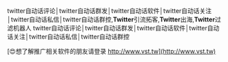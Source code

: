 twitter自动话评论│twitter自动话群发│twitter自动话软件│twitter自动话关注│twitter自动话私信│twitter自动话群控,**Twitter**引流拓客,**Twitter**出海,**Twitter**过滤机器人
twitter自动话评论│twitter自动话群发│twitter自动话软件│twitter自动话关注│twitter自动话私信│twitter自动话群控

[😍想了解推广相关软件的朋友请登录 http://www.vst.tw](http://www.vst.tw)



